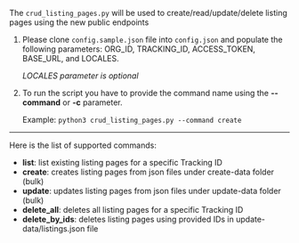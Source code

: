 The `crud_listing_pages.py` will be used to create/read/update/delete listing pages using the new public endpoints

1) Please clone `config.sample.json` file into `config.json` and populate the following parameters: ORG_ID, TRACKING_ID, ACCESS_TOKEN, BASE_URL, and LOCALES.

    *LOCALES parameter is optional*

2) To run the script you have to provide the command name using the **--command** or **-c** parameter. 

    Example: `python3 crud_listing_pages.py --command create`

---------
Here is the list of supported commands:
- **list**: list existing listing pages for a specific Tracking ID
- **create**: creates listing pages from json files under create-data folder (bulk)
- **update**: updates listing pages from json files under update-data folder (bulk)
- **delete_all**: deletes all listing pages for a specific Tracking ID
- **delete_by_ids**: deletes listing pages using provided IDs in update-data/listings.json file